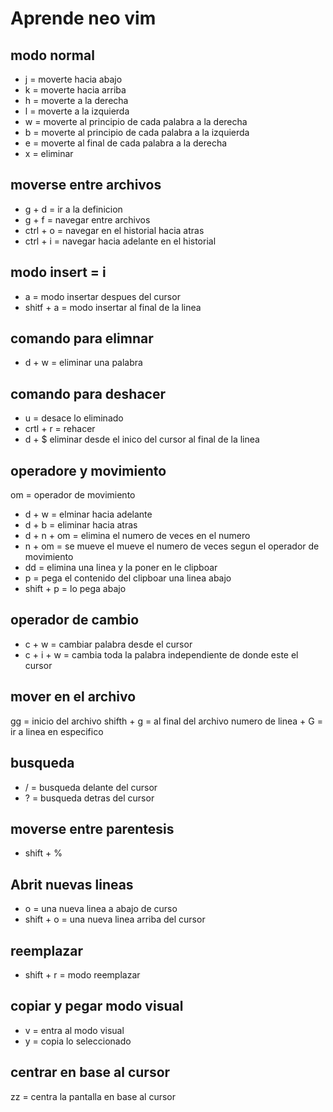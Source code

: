 # Aprende neo vim
## modo normal
- j = moverte hacia abajo
- k = moverte hacia arriba
- h = moverte a la derecha
- l = moverte a la izquierda
- w = moverte al principio de cada palabra a la derecha
- b = moverte al principio de cada palabra a la izquierda
- e = moverte al final de cada palabra a la derecha
- x = eliminar
## moverse entre archivos
- g + d = ir a la definicion
- g + f = navegar entre archivos
- ctrl + o = navegar en el historial hacia atras
- ctrl + i = navegar hacia adelante en el historial
## modo insert = i
- a = modo insertar despues del cursor
- shitf + a = modo insertar al final de la linea
## comando para elimnar
- d + w = eliminar una palabra
## comando para deshacer
- u = desace lo eliminado
- crtl + r = rehacer
- d + $ eliminar desde el inico del cursor al final de la linea
## operadore y movimiento
om = operador de movimiento
- d + w = elminar hacia adelante
- d + b = eliminar hacia atras
- d + n + om = elimina el numero de veces en el numero
- n + om = se mueve el mueve el numero de veces segun el operador de movimiento
- dd = elimina una linea y la poner en le clipboar
- p = pega el contenido del clipboar una linea abajo
- shift + p = lo pega abajo
## operador de cambio
- c + w = cambiar palabra desde el cursor
- c + i + w = cambia toda la palabra independiente de donde este el cursor
## mover en el archivo
gg = inicio del archivo
shifth + g = al final del archivo
numero de linea + G = ir a linea en especifico
## busqueda
- / = busqueda delante del cursor
- ? = busqueda detras del cursor
## moverse entre parentesis
- shift + %
## Abrit nuevas lineas
- o = una nueva linea a abajo de curso
- shift + o = una nueva linea arriba del cursor
## reemplazar
- shift + r = modo reemplazar
## copiar y pegar modo visual
- v = entra al modo visual
- y = copia lo seleccionado
## centrar en base al cursor
zz = centra la pantalla en base al cursor
